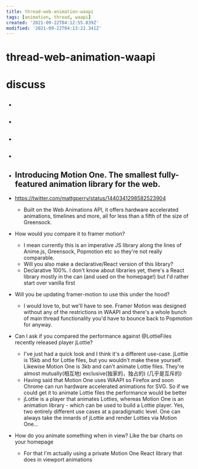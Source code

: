 ```yaml
---
title: thread-web-animation-waapi
tags: [animation, thread, waapi]
created: '2021-09-22T04:12:55.839Z'
modified: '2021-09-22T04:13:22.341Z'
---
```


# thread-web-animation-waapi

# discuss

- ## 

- ## 

- ## 

- ## 

- ## Introducing Motion One. The smallest fully-featured animation library for the web.
- https://twitter.com/mattgperry/status/1440341298582523904
  - Built on the Web Animations API, it offers hardware accelerated animations, timelines and more, all for less than a fifth of the size of Greensock.
- How would you compare it to framer motion?
  - I mean currently this is an imperative JS library along the lines of Anime.js, Greensock, Popmotion etc so they're not really comparable.
  - Will you also make a declarative/React version of this library?
  - Declarative 100%. I don't know about libraries yet, there's a React library mostly in the can (and used on the homepage!) but I'd rather start over vanilla first
- Will you be updating framer-motion to use this under the hood?
  - I would love to, but we'll have to see. Framer Motion was  designed without any of the restrictions in WAAPI and there's a whole bunch of main thread functionality you'd have to bounce back to Popmotion for anyway.
- Can I ask if you compared the performance against @LottieFiles recently released player jLottie?
  - I've just had a quick look and I think it's a different use-case. jLottie is 15kb and for Lottie files, but you wouldn't make these yourself. Likewise Motion One is 3kb and can't animate Lottie files. They're almost mutually(相互地) exclusive(独家的，独占的) (几乎是互斥的)
  - Having said that Motion One uses WAAPI so Firefox and soon Chrome can run hardware accelerated animations for SVG. So if we could get it to animate Lottie files the performance would be better
  - jLottie is a player that animates Lotties, whereas Motion One is an animation library - which can be used to build a Lottie player. Yes, two entirely different use cases at a paradigmatic level. One can always take the innards of jLottie and render Lotties via Motion One...
- How do you animate something when in view? Like the bar charts on your homepage
  - For that I'm actually using a private Motion One React library that does in viewport animations
